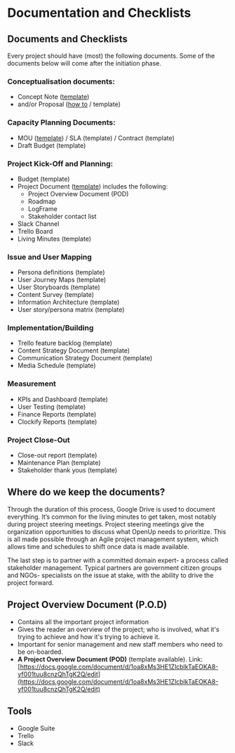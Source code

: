 # Documentation and Checklists

## Documents and Checklists

Every project should have \(most\) the following documents. Some of the documents below will come after the initiation phase.

### Conceptualisation documents:

* Concept Note \([template](https://docs.google.com/document/u/0/?ftv=1&folder=16iUU-4IjDorE_YB2c-wYNurnLINxkmxd&tgif=d)\) 
* and/or Proposal \([how to](https://docs.google.com/document/d/1M4PvAaQYEKCQ-tX67pnkZeMkdPgNCUY4HH8CHZygZUA/edit#) / template\)

### Capacity Planning Documents:

* MOU \([template](https://docs.google.com/document/d/1EqLR3jysI5ORx8SKJhoP3WpKAsNYlu7IDMb5lcU0lJQ/edit?usp=sharing)\) / SLA \(template\) / Contract \(template\)
* Draft Budget \(template\)

### Project Kick-Off and Planning:

* Budget \(template\)
* Project Document \([template](https://docs.google.com/spreadsheets/d/12i7esEb6RpQLFOYvZlWut4MipgytYWzB6R_9ImAakQo/edit?usp=sharing)\) includes the following:
  * Project Overview Document \(POD\)
  * Roadmap
  * LogFrame
  * Stakeholder contact list
* Slack Channel
* Trello Board
* Living Minutes \(template\)

### Issue and User Mapping

* Persona definitions \(template\)
* User Journey Maps \(template\)
* User Storyboards \(template\)
* Content Survey \(template\)
* Information Architecture \(template\)
* User story/persona matrix \(template\)

### Implementation/Building

* Trello feature backlog \(template\)
* Content Strategy Document \(template\)
* Communication Strategy Document \(template\)
* Media Schedule \(template\)

### Measurement

* KPIs and Dashboard \(template\)
* User Testing \(template\)
* Finance Reports \(template\)
* Clockify Reports \(template\)

### Project Close-Out

* Close-out report \(template\)
* Maintenance Plan \(template\)
* Stakeholder thank yous \(template\)

## Where do we keep the documents?

Through the duration of this process, Google Drive is used to document everything. It’s common for the living minutes to get taken, most notably during project steering meetings. Project steering meetings give the organization opportunities to discuss what OpenUp needs to prioritize. This is all made possible through an Agile project management system, which allows time and schedules to shift once data is made available. 

The last step is to partner with a committed domain expert- a process called stakeholder management. Typical partners are government citizen groups and NGOs- specialists on the issue at stake, with the ability to drive the project forward. 

## Project Overview Document \(P.O.D\)

* Contains all the important project information 
* Gives the reader an overview of the project; who is involved, what it's trying to achieve and how it's trying to achieve it. 
* Important for senior management and new staff members who need to be on-boarded. 
* **A Project Overview Document \(POD\)** \(template available\). Link: [https://docs.google.com/document/d/1oa8xMs3HE1ZlcblkTaEOKA8-yf001tuu8cnzQhTgK2Q/edit](https://docs.google.com/document/d/1oa8xMs3HE1ZlcblkTaEOKA8-yf001tuu8cnzQhTgK2Q/edit)

## Tools

* Google Suite
* Trello
* Slack


